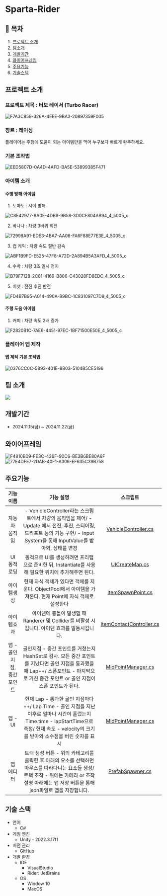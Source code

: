 # Sparta-Rider
 
## 📖 목차
1. [프로젝트 소개](#프로젝트-소개)
2. [팀소개](#팀-소개)
3. [개발기간](#개발기간)
4. [와이어프레임](#와이어프레임)
5. [주요기능](#주요기능)
6. [기술스택](#기술스택)

## 프로젝트 소개
### 프로젝트 제목 : 터보 레이서 (Turbo Racer)
![F7A3C859-326A-4EEE-9BA3-20897359F005](https://github.com/user-attachments/assets/5c99b403-88af-4b7d-a1e3-1a3d927b565c)
### 장르 : 레이싱
플레이어는 주행에 도움이 되는 아이템만을 먹어 누구보다 빠르게 완주하세요.
### 기본 조작법
![EED5807D-0A4D-4AFD-BA5E-53899385F471](https://github.com/user-attachments/assets/1ce8eda9-68f1-4844-b5e1-d4901398f2b9)

### 아이템 소개
#### 주행 방해 아이템
1. 토마토 : 시야 방해

![C8E42977-8A0E-4DB9-9B58-3D0CF804AB94_4_5005_c](https://github.com/user-attachments/assets/c0030f88-45d6-440b-b9b3-99419ed9173b)

2. 바나나 : 차량 3바퀴 회전

![72998A91-EDE3-4BA7-AA08-FA6F88E77E3E_4_5005_c](https://github.com/user-attachments/assets/f5d1cba1-82c8-4900-8508-0b46afc6d6d4)

3. 컵 케익 : 차량 속도 절반 감속

![ABF1B9FD-E525-47F8-A72D-2A894B5A3AFD_4_5005_c](https://github.com/user-attachments/assets/2ee024c6-59cc-414b-9555-1fdc2d2748f1)

4. 수박 : 차량 3초 일시 정지

![B79F7128-2C81-4169-B806-C43028FD8EDC_4_5005_c](https://github.com/user-attachments/assets/e8ebbe15-5ed2-49ba-80c2-022780c5f655)

5. 버섯 : 전진 후진 반전

![FD4B7B95-A014-490A-B9BC-1C831097C7D9_4_5005_c](https://github.com/user-attachments/assets/f109ef8c-04ab-47eb-a19d-c699945c0e23)

#### 주행 도움 아이템
1. 커피 : 차량 속도 2배 증가

![F2820B1C-7AE6-4451-97EC-1BF71500E50E_4_5005_c](https://github.com/user-attachments/assets/5ed3c736-3822-4770-ad76-80375592154a)

### 플레이어 맵 제작
#### 맵 제작 기본 조작법
![0376CC0C-5893-401E-8B03-5104B5CE5196](https://github.com/user-attachments/assets/95eaf234-137b-4d2c-809b-7cbcbcf26ff7)

## 팀 소개
<a href="https://github.com/xoxohoon01/Sparta-Rider/graphs/contributors">
<img src = "https://contrib.rocks/image?repo=xoxohoon01/Sparta-Rider">
</a>

## 개발기간
- 2024.11.15(금) ~ 2024.11.22(금)

## 와이어프레임
![F4810B09-FE3C-436F-90C6-BE3B6BE80A6F](https://github.com/user-attachments/assets/17ea84b4-0768-4e8e-9ab1-a90d8c517d0a)
![77E4DFE7-2DAB-40F1-A306-EF635C39B758](https://github.com/user-attachments/assets/7d1ae2a0-bc6d-41f3-bc69-79c84f5b3c82)

## 주요기능
|기능 이름|기능 설명|스크립트|
|:---:|:---:|:---:|
|자동차 움직임|- VehicleController라는 스크립트에서 차량의 움직임을 제어/ - Update 에서 전진, 후진, 스티어링, 드리프트 등의 기능 구현/ - Input System을 통해 InputValue를 받아와, 상태를 변경|[VehicleController.cs](https://github.com/xoxohoon01/Sparta-Rider/blob/dev/Assets/Scripts/Vehicles/VehicleController.cs)
|UI 동적 로딩 |동적으로 UI를 생성하려면 프리팹으로 준비한 뒤, Instantiate를 사용해 필요한 위치에 추가해주면 된다.|[UICreateMap.cs](https://github.com/xoxohoon01/Sparta-Rider/blob/dev/Assets/Scripts/UI/UICreateMap.cs)|
|아이템생성|현재 자식 객체가 있다면 객체를 지운다. ObjectPool에서 아이템을 가져온다. 현재 Point에 자식 객체로 설정한다|[ItemSpawnPoint.cs](https://github.com/xoxohoon01/Sparta-Rider/blob/dev/Assets/Scripts/Item/ItemSpawnPoint.cs)|
|아이템효과|아이템에 충돌이 발생할 때 Randerer 및 Collider를 비활성 시킵니다. 아이템 효과를 발동시킵니다.|[ItemContactController.cs](https://github.com/xoxohoon01/SpartaRider/blob/dev/Assets/Scripts/Item/Controller/ItemContactController.cs)
|맵  - 골인 지점, 중간 포인트|골인지점 - 중간 포인트를 거쳤는지 HashSet로 검사. 모든 중간 포인트를 지났다면 골인 지점을 통과했을 때 Lap++/ 스폰포인트 - 마지막으로 거친 중간 포인트 or 골인 지점이 스폰 포인트가 된다.|[MidPointManager.cs](https://github.com/xoxohoon01/Sparta-Rider/blob/dev/Assets/Scripts/Managers/MidPointManager.cs)
|맵  - UI|현재 Lap - 통과한 골인 지점마다 ++/ Lap Time - 골인 지점을 지난 이후로 얼마나 시간이 흘렀는지 Time.time - lapStartTime으로 측정/ 현재 속도 - velocity의 크기를 받아와 소수점을 버린 숫자를 표시|[MidPointManager.cs](https://github.com/xoxohoon01/Sparta-Rider/blob/dev/Assets/Scripts/Managers/MidPointManager.cs)
|맵 에디터|트랙 생성 버튼 - 위의 카테고리를 클릭한 후 아래의 요소를 선택하면 마우스를 따라다니는 요소들 생성/ 트랙 조작 - 위에는 카메라 or 조작 설명 아래에는 맵 저장 버튼을 통해 json파일로 맵을 저장합니다.|[PrefabSpawner.cs](https://github.com/xoxohoon01/Sparta-Rider/blob/dev/Assets/Scripts/MapEditor/PrefabSpawner.cs)

## 기술 스택
- 언어
  - C#
- 게임 엔진
  - Unity - 2022.3.17f1
- 버전 관리
  - GitHub
- 개발 환경
  - IDE
    - VisualStudio
    - Rider: JetBrains
  - OS
    - Window 10
    - MacOS
